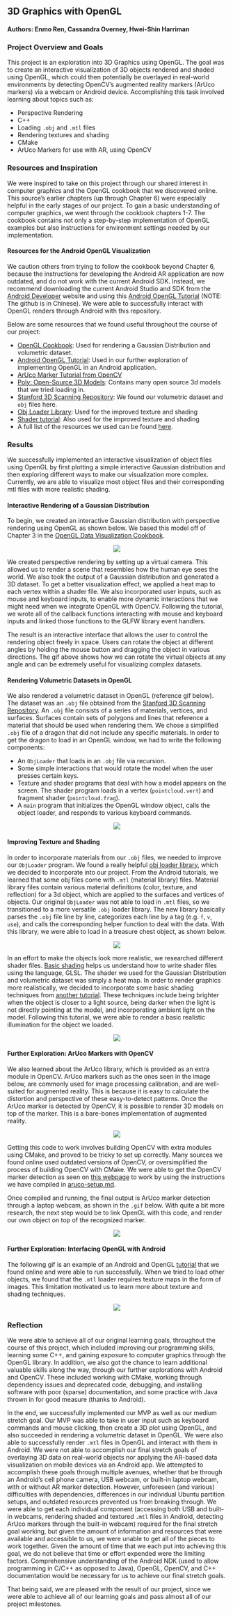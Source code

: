 ## 3D Graphics with OpenGL
#### Authors: Enmo Ren, Cassandra Overney, Hwei-Shin Harriman

### Project Overview and Goals
This project is an exploration into 3D Graphics using OpenGL. The goal was to create an interactive visualization of 3D objects rendered and shaded using OpenGL, which could then potentially be overlayed in real-world environments by detecting OpenCV’s augmented reality markers (ArUco markers) via a webcam or Android device. Accomplishing this task involved learning about topics such as:
* Perspective Rendering
* C++
* Loading `.obj` and `.mtl` files
* Rendering textures and shading
* CMake
* ArUco Markers for use with AR, using OpenCV

### Resources and Inspiration
We were inspired to take on this project through our shared interest in computer graphics and the OpenGL cookbook that we discovered online. This source’s earlier chapters (up through Chapter 6) were especially helpful in the early stages of our project.
To gain a basic understanding of computer graphics, we went through the cookbook chapters 1-7. The cookbook contains not only a step-by-step implementation of OpenGL examples but also instructions for environment settings needed by our implementation.

#### Resources for the Android OpenGL Visualization
We caution others from trying to follow the cookbook beyond Chapter 6, because the instructions for developing the Android AR application are now outdated, and do not work with the current Android SDK. Instead, we recommend downloading the current Android Studio and SDK from the [Android Developer](https://developer.android.com/studio) website and using this [Android OpenGL Tutorial](https://github.com/doggycoder/AndroidOpenGLDemo) (NOTE: The github is in Chinese). We were able to successfully interact with OpenGL renders through Android with this repository.

Below are some resources that we found useful throughout the course of our project:
* [OpenGL Cookbook](https://www.oreilly.com/library/view/opengl-data-visualization/9781782169727/): Used for rendering a Gaussian Distribution and volumetric dataset.
* [Android OpenGL Tutorial](https://github.com/doggycoder/AndroidOpenGLDemo): Used in our further exploration of implementing OpenGL in an Android application.
* [ArUco Marker Tutorial from OpenCV](https://docs.opencv.org/3.4.2/d5/dae/tutorial_aruco_detection.html)
* [Poly: Open-Source 3D Models](https://poly.google.com/): Contains many open source 3d models that we tried loading in.
* [Stanford 3D Scanning Repository](http://graphics.stanford.edu/data/3Dscanrep/): We found our volumetric dataset and `obj` files here.
* [Obj Loader Library](https://github.com/rlk/obj): Used for the improved texture and shading
* [Shader tutorial](http://www.opengl-tutorial.org/): Also used for the improved texture and shading
* A full list of the resources we used can be found [here](resources.md).

### Results
We successfully implemented an interactive visualization of object files using OpenGL by first plotting a simple interactive Gaussian distribution and then exploring different ways to make our visualization more complex. Currently, we are able to visualize most object files and their corresponding mtl files with more realistic shading.    
#### Interactive Rendering of a Gaussian Distribution
To begin, we created an interactive Gaussian distribution with perspective rendering using OpenGL as shown below. We based this model off of Chapter 3 in the [OpenGL Data Visualization Cookbook](https://www.oreilly.com/library/view/opengl-data-visualization/9781782169727/).

<p align="center"> <img src ="https://github.com/Enmoren/SoftSys3DGraphics/blob/master/reports/tutorial3.gif"/> </p>

  
We created perspective rendering by setting up a virtual camera. This allowed us to render a scene that resembles how the human eye sees the world. We also took the output of a Gaussian distribution and generated a 3D dataset. To get a better visualization effect, we applied a heat map to each vertex within a shader file. We also incorporated user inputs, such as mouse and keyboard inputs, to enable more dynamic interactions that we might need when we integrate OpenGL with OpenCV. Following the tutorial, we wrote all of the callback functions interacting with mouse and keyboard inputs and linked those functions to the GLFW library event handlers.

The result is an interactive interface that allows the user to control the rendering object freely in space. Users can rotate the object at different angles by holding the mouse button and dragging the object in various directions. The gif above shows how we can rotate the virtual objects at any angle and can be extremely useful for visualizing complex datasets.

#### Rendering Volumetric Datasets in OpenGL
We also rendered a volumetric dataset in OpenGL (reference gif below). The dataset was an `.obj` file obtained from the [Stanford 3D Scanning Repository](http://graphics.stanford.edu/data/3Dscanrep/). An `.obj` file consists of a series of materials, vertices, and surfaces. Surfaces contain sets of polygons and lines that reference a material that should be used when rendering them. We chose a simplified `.obj` file of a dragon that did not include any specific materials. In order to get the dragon to load in an OpenGL window, we had to write the following components:
*  An `ObjLoader` that loads in an `.obj` file via recursion.
*  Some simple interactions that would rotate the model when the user presses certain keys.
*  Texture and shader programs that deal with how a model appears on the screen. The shader program loads in a vertex (`pointcloud.vert`) and fragment shader (`pointcloud.frag`).  
* A `main` program that initializes the OpenGL window object, calls the object loader, and responds to various keyboard commands.

<p align="center"> <img src ="https://github.com/Enmoren/SoftSys3DGraphics/blob/master/reports/dragon.gif"/> </p>

  
#### Improving Texture and Shading
In order to incorporate materials from our `.obj` files, we needed to improve our `ObjLoader` program. We found a really helpful [obj loader library](https://github.com/rlk/obj), which we decided to incorporate into our project. From the Android tutorials, we learned that some obj files come with `.mtl` (material library) files. Material library files contain various material definitions (color, texture, and reflection) for a 3d object, which are applied to the surfaces and vertices of objects. Our original `ObjLoader` was not able to load in `.mtl` files, so we transitioned to a more versatile `.obj` loader library. The new library basically parses the `.obj` file line by line, categorizes each line by a tag (e.g. `f`, `v`, `use`), and calls the corresponding helper function to deal with the data. With this library, we were able to load in a treasure chest object, as shown below.     

<p align="center"> <img src ="https://github.com/Enmoren/SoftSys3DGraphics/blob/master/reports/chest.gif"/> </p>

In an effort to make the objects look more realistic, we researched different shader files. [Basic shading](https://learnopengl.com/Getting-started/Shaders) helps us understand how to write shader files using the language, GLSL. The shader we used for the Gaussian Distribution and volumetric dataset was simply a heat map. In order to render graphics more realistically, we decided to incorporate some basic shading techniques from [another tutorial](http://www.opengl-tutorial.org/beginners-tutorials/tutorial-8-basic-shading/). These techniques include being brighter when the object is closer to a light source, being darker when the light is not directly pointing at the model, and incorporating ambient light on the model. Following this tutorial, we were able to render a basic realistic illumination for the object we loaded.
<p align="center"> <img src ="https://github.com/Enmoren/SoftSys3DGraphics/blob/master/reports/shader.png"/> </p>

#### Further Exploration: ArUco Markers with OpenCV
We also learned about the ArUco library, which is provided as an extra module in OpenCV. ArUco markers such as the ones seen in the image below, are commonly used for image processing calibration, and are well-suited for augmented reality. This is because it is easy to calculate the distortion and perspective of these easy-to-detect patterns. Once the ArUco marker is detected by OpenCV, it is possible to render 3D models on top of the marker. This is a bare-bones implementation of augmented reality. 
<p align="center"> <img src ="https://github.com/Enmoren/SoftSys3DGraphics/blob/master/reports/markers.jpg"/> </p>

Getting this code to work involves building OpenCV with extra modules using CMake, and proved to be tricky to set up correctly. Many sources we found online used outdated versions of OpenCV, or oversimplified the process of building OpenCV with CMake. We were able to get the OpenCV marker detection as seen on [this webpage](https://docs.opencv.org/3.4.2/d5/dae/tutorial_aruco_detection.html) to work by using the instructions we have compiled in [aruco-setup.md](https://github.com/Enmoren/SoftSys3DGraphics/blob/master/reports/aruco-setup.md). 

Once compiled and running, the final output is ArUco marker detection through a laptop webcam, as shown in the `.gif` below. With quite a bit more research, the next step would be to link OpenGL with this code, and render our own object on top of the recognized marker. 
<p align="center"> <img src ="https://github.com/Enmoren/SoftSys3DGraphics/blob/master/reports/marker.gif"/> </p>

  
#### Further Exploration: Interfacing OpenGL with Android
The following gif is an example of an Android and OpenGL [tutorial](https://github.com/doggycoder/AndroidOpenGLDemo) that we found online and were able to run successfully. When we tried to load other objects, we found that the `.mtl` loader requires texture maps in the form of images. This limitation motivated us to learn more about texture and shading techniques.

<p align="center"> <img src ="https://github.com/Enmoren/SoftSys3DGraphics/blob/master/reports/android.gif"/> </p>

  
### Reflection
We were able to achieve all of our original learning goals, throughout the course of this project, which included improving our programming skills, learning some C++, and gaining exposure to computer graphics through the OpenGL library. In addition, we also got the chance to learn additional valuable skills along the way, through our further explorations with Android and OpenCV. These included working with CMake, working through dependency issues and deprecated code, debugging, and installing software with poor (sparse) documentation, and some practice with Java thrown in for good measure (thanks to Android).

In the end, we successfully implemented our MVP as well as our medium stretch goal. Our MVP was able to take in user input such as keyboard commands and mouse clicking, then create a 3D plot using OpenGL, and also succeeded in rendering a volumetric dataset in OpenGL. We were also able to successfully render `.mtl` files in OpenGL and interact with them in Android.
We were not able to accomplish our final stretch goals of overlaying 3D data on real-world objects nor applying the AR-based data visualization on mobile devices via an Android app. We attempted to accomplish these goals through multiple avenues, whether that be through an Android’s cell phone camera, USB webcam, or built-in laptop webcam, with or without AR marker detection. However, unforeseen (and various) difficulties with dependencies, differences in our individual Ubuntu partition setups, and outdated resources prevented us from breaking through. We were able to get each individual component (accessing both USB and built-in webcams, rendering shaded and textured `.mtl` files in Android, detecting ArUco markers through the built-in webcam) required for the final stretch goal working, but given the amount of information and resources that were available and accessible to us, we were unable to get all of the pieces to work together. Given the amount of time that we each put into achieving this goal, we do not believe that time or effort expended were the limiting factors. Comprehensive understanding of the Android NDK (used to allow programming in C/C++ as opposed to Java), OpenGL, OpenCV, and C++ documentation would be necessary for us to achieve our final stretch goals.

That being said, we are pleased with the result of our project, since we were able to achieve all of our learning goals and pass almost all of our project milestones.
